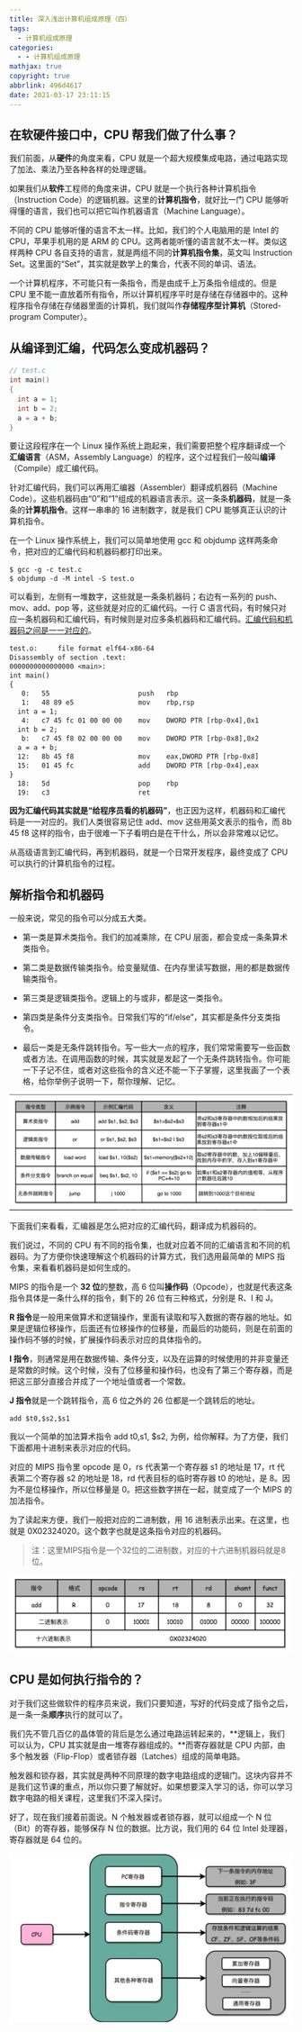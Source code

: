 ```yaml
---
title: 深入浅出计算机组成原理（四）
tags:
  - 计算机组成原理
categories:
  - - 计算机组成原理
mathjax: true
copyright: true
abbrlink: 496d4617
date: 2021-03-17 23:11:15
---
```


## 在软硬件接口中，CPU 帮我们做了什么事？

我们前面，从**硬件**的角度来看，CPU 就是一个超大规模集成电路，通过电路实现了加法、乘法乃至各种各样的处理逻辑。

<!--more-->

如果我们从**软件**工程师的角度来讲，CPU 就是一个执行各种计算机指令（Instruction Code）的逻辑机器。这里的**计算机指令**，就好比一门 CPU 能够听得懂的语言，我们也可以把它叫作机器语言（Machine Language）。

不同的 CPU 能够听懂的语言不太一样。比如，我们的个人电脑用的是 Intel 的 CPU，苹果手机用的是 ARM 的 CPU。这两者能听懂的语言就不太一样。类似这样两种 CPU 各自支持的语言，就是两组不同的**计算机指令集**，英文叫 Instruction Set。这里面的“Set”，其实就是数学上的集合，代表不同的单词、语法。

一个计算机程序，不可能只有一条指令，而是由成千上万条指令组成的。但是 CPU 里不能一直放着所有指令，所以计算机程序平时是存储在存储器中的。这种程序指令存储在存储器里面的计算机，我们就叫作**存储程序型计算机**（Stored-program Computer）。

## 从编译到汇编，代码怎么变成机器码？

```c
// test.c
int main()
{
  int a = 1; 
  int b = 2;
  a = a + b;
}
```

要让这段程序在一个 Linux 操作系统上跑起来，我们需要把整个程序翻译成一个**汇编语言**（ASM，Assembly Language）的程序，这个过程我们一般叫**编译**（Compile）成汇编代码。

针对汇编代码，我们可以再用汇编器（Assembler）翻译成机器码（Machine Code）。这些机器码由“0”和“1”组成的机器语言表示。这一条条**机器码**，就是一条条的**计算机指令**。这样一串串的 16 进制数字，就是我们 CPU 能够真正认识的计算机指令。



在一个 Linux 操作系统上，我们可以简单地使用 gcc 和 objdump 这样两条命令，把对应的汇编代码和机器码都打印出来。

```shell
$ gcc -g -c test.c
$ objdump -d -M intel -S test.o
```

可以看到，左侧有一堆数字，这些就是一条条机器码；右边有一系列的 push、mov、add、pop 等，这些就是对应的汇编代码。一行 C 语言代码，有时候只对应一条机器码和汇编代码，有时候则是对应多条机器码和汇编代码。<u>汇编代码和机器码之间是一一对应的</u>。

```shell
test.o:     file format elf64-x86-64
Disassembly of section .text:
0000000000000000 <main>:
int main()
{
   0:   55                      push   rbp
   1:   48 89 e5                mov    rbp,rsp
  int a = 1; 
   4:   c7 45 fc 01 00 00 00    mov    DWORD PTR [rbp-0x4],0x1
  int b = 2;
   b:   c7 45 f8 02 00 00 00    mov    DWORD PTR [rbp-0x8],0x2
  a = a + b;
  12:   8b 45 f8                mov    eax,DWORD PTR [rbp-0x8]
  15:   01 45 fc                add    DWORD PTR [rbp-0x4],eax
}
  18:   5d                      pop    rbp
  19:   c3                      ret    
```

**因为汇编代码其实就是“给程序员看的机器码”**，也正因为这样，机器码和汇编代码是一一对应的。我们人类很容易记住 add、mov 这些用英文表示的指令，而 8b 45 f8 这样的指令，由于很难一下子看明白是在干什么，所以会非常难以记忆。

从高级语言到汇编代码，再到机器码，就是一个日常开发程序，最终变成了 CPU 可以执行的计算机指令的过程。

## 解析指令和机器码

一般来说，常见的指令可以分成五大类。

- 第一类是算术类指令。我们的加减乘除，在 CPU 层面，都会变成一条条算术类指令。

  

- 第二类是数据传输类指令。给变量赋值、在内存里读写数据，用的都是数据传输类指令。

  

- 第三类是逻辑类指令。逻辑上的与或非，都是这一类指令。

  

- 第四类是条件分支类指令。日常我们写的“if/else”，其实都是条件分支类指令。

  

- 最后一类是无条件跳转指令。写一些大一点的程序，我们常常需要写一些函数或者方法。在调用函数的时候，其实就是发起了一个无条件跳转指令。你可能一下子记不住，或者对这些指令的含义还不能一下子掌握，这里我画了一个表格，给你举例子说明一下，帮你理解、记忆。

![image-20210322223752004](深入浅出计算机组成原理（四）/image-20210322223752004.png)

下面我们来看看，汇编器是怎么把对应的汇编代码，翻译成为机器码的。

我们说过，不同的 CPU 有不同的指令集，也就对应着不同的汇编语言和不同的机器码。为了方便你快速理解这个机器码的计算方式，我们选用最简单的 MIPS 指令集，来看看机器码是如何生成的。



MIPS 的指令是一个 **32 位**的整数，高 6 位叫**操作码**（Opcode），也就是代表这条指令具体是一条什么样的指令，剩下的 26 位有三种格式，分别是 R、I 和 J。

**R 指令**是一般用来做算术和逻辑操作，里面有读取和写入数据的寄存器的地址。如果是逻辑位移操作，后面还有位移操作的位移量，而最后的功能码，则是在前面的操作码不够的时候，扩展操作码表示对应的具体指令的。

**I 指令**，则通常是用在数据传输、条件分支，以及在运算的时候使用的并非变量还是常数的时候。这个时候，没有了位移量和操作码，也没有了第三个寄存器，而是把这三部分直接合并成了一个地址值或者一个常数。

**J 指令**就是一个跳转指令，高 6 位之外的 26 位都是一个跳转后的地址。

```shell
add $t0,$s2,$s1
```

我以一个简单的加法算术指令 add t0,s1, $s2, 为例，给你解释。为了方便，我们下面都用十进制来表示对应的代码。

对应的 MIPS 指令里 opcode 是 0，rs 代表第一个寄存器 s1 的地址是 17，rt 代表第二个寄存器 s2 的地址是 18，rd 代表目标的临时寄存器 t0 的地址，是 8。因为不是位移操作，所以位移量是 0。把这些数字拼在一起，就变成了一个 MIPS 的加法指令。

为了读起来方便，我们一般把对应的二进制数，用 16 进制表示出来。在这里，也就是 0X02324020。这个数字也就是这条指令对应的机器码。

> 注：这里MIPS指令是一个32位的二进制数，对应的十六进制机器码就是8位。

![image-20210322224518788](深入浅出计算机组成原理（四）/image-20210322224518788.png)

## CPU 是如何执行指令的？

对于我们这些做软件的程序员来说，我们只要知道，写好的代码变成了指令之后，是一条一条**顺序**执行的就可以了。

我们先不管几百亿的晶体管的背后是怎么通过电路运转起来的，**逻辑上，我们可以认为，CPU 其实就是由一堆寄存器组成的。**而寄存器就是 CPU 内部，由多个触发器（Flip-Flop）或者锁存器（Latches）组成的简单电路。

触发器和锁存器，其实就是两种不同原理的数字电路组成的逻辑门。这块内容并不是我们这节课的重点，所以你只要了解就好。如果想要深入学习的话，你可以学习数字电路的相关课程，这里我们不深入探讨。

好了，现在我们接着前面说。N 个触发器或者锁存器，就可以组成一个 N 位（Bit）的寄存器，能够保存 N 位的数据。比方说，我们用的 64 位 Intel 处理器，寄存器就是 64 位的。

![image-20210328175418110](深入浅出计算机组成原理（四）/image-20210328175418110.png)